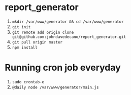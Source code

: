 # report_generator

1. ```mkdir /var/www/generator && cd /var/www/generator```
2. ```git init```
3. ```git remote add origin clone git@github.com:johndavedecano/report_generator.git```
4. ```git pull origin master```
5. ```npm install```


# Running cron job everyday

1. ```sudo crontab-e```
2. ```@daily node /var/www/generator/main.js```
